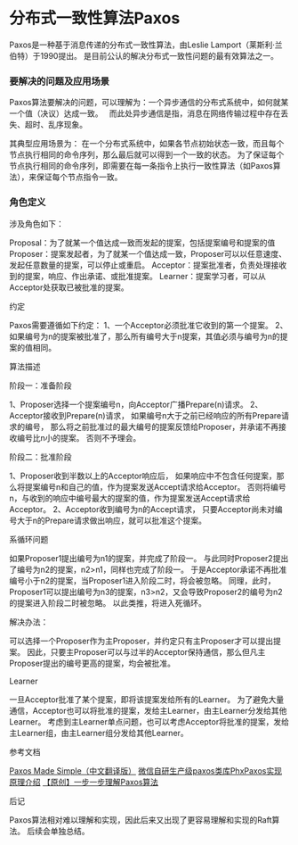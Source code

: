 # 分布式一致性算法Paxos

Paxos是一种基于消息传递的分布式一致性算法，由Leslie Lamport（莱斯利·兰伯特）于1990提出。
是目前公认的解决分布式一致性问题的最有效算法之一。

### 要解决的问题及应用场景

Paxos算法要解决的问题，可以理解为：一个异步通信的分布式系统中，如何就某一个值（决议）达成一致。
&nbsp;
而此处异步通信是指，消息在网络传输过程中存在丢失、超时、乱序现象。

其典型应用场景为：
在一个分布式系统中，如果各节点初始状态一致，而且每个节点执行相同的命令序列，那么最后就可以得到一个一致的状态。
为了保证每个节点执行相同的命令序列，即需要在每一条指令上执行一致性算法（如Paxos算法），来保证每个节点指令一致。

### 角色定义

涉及角色如下：

Proposal：为了就某一个值达成一致而发起的提案，包括提案编号和提案的值
Proposer：提案发起者，为了就某一个值达成一致，Proposer可以以任意速度、发起任意数量的提案，可以停止或重启。
Acceptor：提案批准者，负责处理接收到的提案，响应、作出承诺、或批准提案。
Learner：提案学习者，可以从Acceptor处获取已被批准的提案。

约定

Paxos需要遵循如下约定：
1、一个Acceptor必须批准它收到的第一个提案。
2、如果编号为n的提案被批准了，那么所有编号大于n提案，其值必须与编号为n的提案的值相同。

算法描述

阶段一：准备阶段

1、Proposer选择一个提案编号n，向Acceptor广播Prepare(n)请求。
2、Acceptor接收到Prepare(n)请求，
如果编号n大于之前已经响应的所有Prepare请求的编号，
那么将之前批准过的最大编号的提案反馈给Proposer，并承诺不再接收编号比n小的提案。
否则不予理会。

阶段二：批准阶段

1、Proposer收到半数以上的Acceptor响应后，
如果响应中不包含任何提案，那么将提案编号n和自己的值，作为提案发送Accept请求给Acceptor。
否则将编号n，与收到的响应中编号最大的提案的值，作为提案发送Accept请求给Acceptor。
2、Acceptor收到编号为n的Accept请求，
只要Acceptor尚未对编号大于n的Prepare请求做出响应，就可以批准这个提案。

系循环问题

如果Proposer1提出编号为n1的提案，并完成了阶段一。
与此同时Proposer2提出了编号为n2的提案，n2>n1，同样也完成了阶段一。
于是Acceptor承诺不再批准编号小于n2的提案，当Proposer1进入阶段二时，将会被忽略。
同理，此时，Proposer1可以提出编号为n3的提案，n3>n2，又会导致Proposer2的编号为n2的提案进入阶段二时被忽略。
以此类推，将进入死循环。

解决办法：

可以选择一个Proposer作为主Proposer，并约定只有主Proposer才可以提出提案。
因此，只要主Proposer可以与过半的Acceptor保持通信，那么但凡主Proposer提出的编号更高的提案，均会被批准。

Learner

一旦Acceptor批准了某个提案，即将该提案发给所有的Learner。
为了避免大量通信，Acceptor也可以将批准的提案，发给主Learner，由主Learner分发给其他Learner。
考虑到主Learner单点问题，也可以考虑Acceptor将批准的提案，发给主Learner组，由主Learner组分发给其他Learner。

参考文档

[Paxos Made Simple（中文翻译版）](https://github.com/oldratlee/translations/tree/master/paxos-made-simple)
[微信自研生产级paxos类库PhxPaxos实现原理介绍](https://mp.weixin.qq.com/s?__biz=MzI4NDMyNTU2Mw==&mid=2247483695&idx=1&sn=91ea422913fc62579e020e941d1d059e#rd)
[【原创】一步一步理解Paxos算法](https://mp.weixin.qq.com/s?__biz=MjM5MDg2NjIyMA==&mid=203607654&idx=1&sn=bfe71374fbca7ec5adf31bd3500ab95a&key=8ea74966bf01cfb6684dc066454e04bb5194d780db67f87b55480b52800238c2dfae323218ee8645f0c094e607ea7e6f&ascene=1&uin=MjA1MDk3Njk1&devicetype=webwx&version=70000001&pass_ticket=2ivcW%2FcENyzkz%2FGjIaPDdMzzf%2Bberd36%2FR3FYecikmo%3D)

后记

Paxos算法相对难以理解和实现，因此后来又出现了更容易理解和实现的Raft算法。
后续会单独总结。